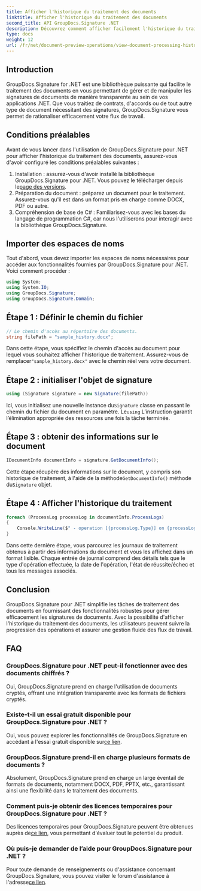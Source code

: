 ```yaml
---
title: Afficher l'historique du traitement des documents
linktitle: Afficher l'historique du traitement des documents
second_title: API GroupDocs.Signature .NET
description: Découvrez comment afficher facilement l'historique du traitement des documents à l'aide de GroupDocs.Signature pour .NET. Suivez notre guide étape par étape pour une gestion transparente des flux de travail.
type: docs
weight: 12
url: /fr/net/document-preview-operations/view-document-processing-history/
---
```

## Introduction
GroupDocs.Signature for .NET est une bibliothèque puissante qui facilite le traitement des documents en vous permettant de gérer et de manipuler les signatures de documents de manière transparente au sein de vos applications .NET. Que vous traitiez de contrats, d'accords ou de tout autre type de document nécessitant des signatures, GroupDocs.Signature vous permet de rationaliser efficacement votre flux de travail.
## Conditions préalables
Avant de vous lancer dans l'utilisation de GroupDocs.Signature pour .NET pour afficher l'historique du traitement des documents, assurez-vous d'avoir configuré les conditions préalables suivantes :
1.  Installation : assurez-vous d'avoir installé la bibliothèque GroupDocs.Signature pour .NET. Vous pouvez le télécharger depuis le[page des versions](https://releases.groupdocs.com/signature/net/).
2. Préparation du document : préparez un document pour le traitement. Assurez-vous qu'il est dans un format pris en charge comme DOCX, PDF ou autre.
3. Compréhension de base de C# : Familiarisez-vous avec les bases du langage de programmation C#, car nous l'utiliserons pour interagir avec la bibliothèque GroupDocs.Signature.

## Importer des espaces de noms
Tout d'abord, vous devez importer les espaces de noms nécessaires pour accéder aux fonctionnalités fournies par GroupDocs.Signature pour .NET. Voici comment procéder :
```csharp
using System;
using System.IO;
using GroupDocs.Signature;
using GroupDocs.Signature.Domain;
```
## Étape 1 : Définir le chemin du fichier
```csharp
// Le chemin d'accès au répertoire des documents.
string filePath = "sample_history.docx";
```
 Dans cette étape, vous spécifiez le chemin d'accès au document pour lequel vous souhaitez afficher l'historique de traitement. Assurez-vous de remplacer`"sample_history.docx"` avec le chemin réel vers votre document.
## Étape 2 : initialiser l'objet de signature
```csharp
using (Signature signature = new Signature(filePath))
```
 Ici, vous initialisez une nouvelle instance du`Signature` classe en passant le chemin du fichier du document en paramètre. Le`using` L’instruction garantit l’élimination appropriée des ressources une fois la tâche terminée.
## Étape 3 : obtenir des informations sur le document
```csharp
IDocumentInfo documentInfo = signature.GetDocumentInfo();
```
 Cette étape récupère des informations sur le document, y compris son historique de traitement, à l'aide de la méthode`GetDocumentInfo()` méthode du`Signature` objet.
## Étape 4 : Afficher l'historique du traitement
```csharp
foreach (ProcessLog processLog in documentInfo.ProcessLogs)
{
    Console.WriteLine($" - operation [{processLog.Type}] on {processLog.Date.ToShortDateString()}. Succeeded/Failed {processLog.Succeeded}/{processLog.Failed}. Message: {processLog.Message}");
}
```
Dans cette dernière étape, vous parcourez les journaux de traitement obtenus à partir des informations du document et vous les affichez dans un format lisible. Chaque entrée de journal comprend des détails tels que le type d'opération effectuée, la date de l'opération, l'état de réussite/échec et tous les messages associés.

## Conclusion
GroupDocs.Signature pour .NET simplifie les tâches de traitement des documents en fournissant des fonctionnalités robustes pour gérer efficacement les signatures de documents. Avec la possibilité d'afficher l'historique du traitement des documents, les utilisateurs peuvent suivre la progression des opérations et assurer une gestion fluide des flux de travail.
## FAQ
### GroupDocs.Signature pour .NET peut-il fonctionner avec des documents chiffrés ?
Oui, GroupDocs.Signature prend en charge l'utilisation de documents cryptés, offrant une intégration transparente avec les formats de fichiers cryptés.
### Existe-t-il un essai gratuit disponible pour GroupDocs.Signature pour .NET ?
 Oui, vous pouvez explorer les fonctionnalités de GroupDocs.Signature en accédant à l'essai gratuit disponible sur[ce lien](https://releases.groupdocs.com/).
### GroupDocs.Signature prend-il en charge plusieurs formats de documents ?
Absolument, GroupDocs.Signature prend en charge un large éventail de formats de documents, notamment DOCX, PDF, PPTX, etc., garantissant ainsi une flexibilité dans le traitement des documents.
### Comment puis-je obtenir des licences temporaires pour GroupDocs.Signature pour .NET ?
 Des licences temporaires pour GroupDocs.Signature peuvent être obtenues auprès de[ce lien](https://purchase.groupdocs.com/temporary-license/), vous permettant d'évaluer tout le potentiel du produit.
### Où puis-je demander de l’aide pour GroupDocs.Signature pour .NET ?
 Pour toute demande de renseignements ou d'assistance concernant GroupDocs.Signature, vous pouvez visiter le forum d'assistance à l'adresse[ce lien](https://forum.groupdocs.com/c/signature/13).